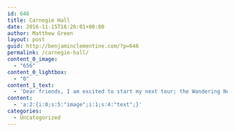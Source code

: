 ```yaml
---
id: 646
title: Carnegie Hall
date: 2016-11-15T16:26:01+00:00
author: Matthew Green
layout: post
guid: http://benjaminclementine.com/?p=646
permalink: /carnegie-hall/
content_0_image:
  - "656"
content_0_lightbox:
  - "0"
content_1_text:
  - 'Dear friends, I am excited to start my next tour; the Wandering Never Ends Tour, at the Carnegie Hall on April 13th 2017. The New Peace Piece, if not yet spent, will hopefully be out before then. Tickets are now on sale <a href="http://benjaminclementine.com/performance/">HERE</a>.'
content:
  - 'a:2:{i:0;s:5:"image";i:1;s:4:"text";}'
categories:
  - Uncategorized
---
```

